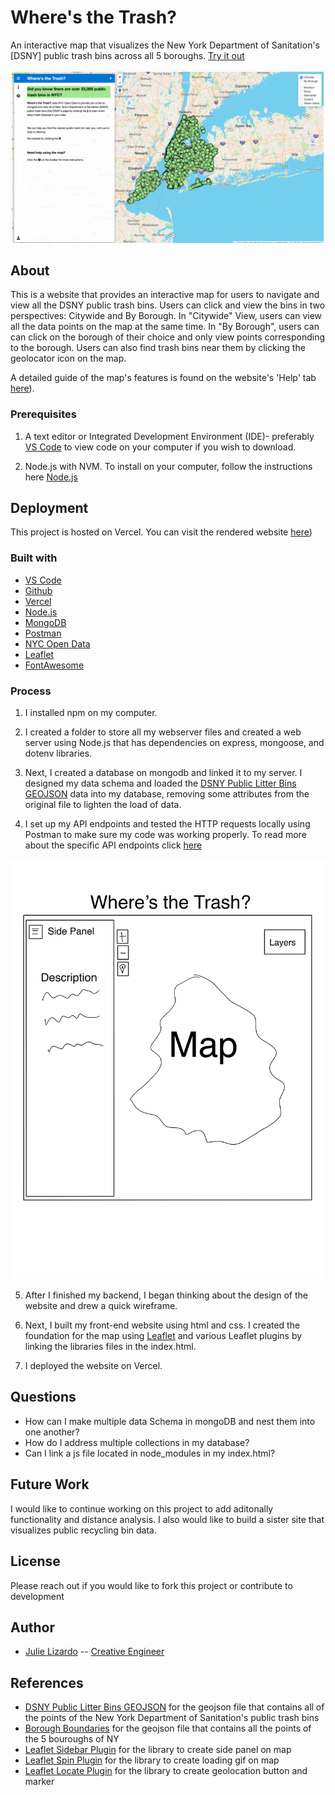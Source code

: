 # Where's the Trash?
<!-- A one sentence description of the project or assignment -->
An interactive map that visualizes the New York Department of Sanitation's [DSNY] public trash bins across all 5 boroughs. [Try it out](https://wheres-the-trash.glitch.me/)

![Website](public/images/website.png)
<!-- It is good practice to add an about or summary -->
## About
This is a website that provides an interactive map for users to navigate and view all the DSNY public trash bins. Users can click and view the bins in two perspectives: Citywide and By Borough. In "Citywide" View, users can view all the data points on the map at the same time. In "By Borough", users can can click on the borough of their choice and only view points corresponding to the borough. Users can also find trash bins near them by clicking the geolocator icon on the map.

A detailed guide of the map's features is found on the website's 'Help' tab [here](https://wheres-the-trash.glitch.me/)).

<!-- Any knowledge or tools you will need before hand -->
### Prerequisites

1. A text editor or Integrated Development Environment (IDE)- preferably [VS Code](https://code.visualstudio.com/) to view code on your computer if you wish to download.

2. Node.js with NVM. To install on your computer, follow the instructions here [Node.js](https://github.com/itp-dwd/2020-spring/blob/master/guides/installing-nodejs.md)

<!-- any installation needs should be defined -->
<!-- Write instructions on how to start working on your project -->
<!-- Notes about the deployment -->
## Deployment

This project is hosted on Vercel. You can visit the rendered website [here](https://wheres-the-trash.glitch.me/))

### Built with

* [VS Code](https://code.visualstudio.com/)
* [Github](https://github.com)
* [Vercel](https://www.vercel.com/)
* [Node.js](https://nodejs.org/en/)
* [MongoDB](https://www.mongodb.com/cloud/atlas)
* [Postman](https://www.postman.com/)
* [NYC Open Data](https://opendata.cityofnewyork.us/)
* [Leaflet](https://leafletjs.com/)
* [FontAwesome](https://fontawesome.com/)

### Process

1. I installed npm on my computer.

2. I created a folder to store all my webserver files and created a web server using Node.js that has dependencies on express, mongoose, and dotenv libraries.

3. Next, I created a database on mongodb and linked it to my server. I designed my data schema and loaded the [DSNY Public Litter Bins GEOJSON](https://data.cityofnewyork.us/dataset/DSNY-Litter-Basket-Inventory/uhim-nea2) data into my database, removing some attributes from the original file to lighten the load of data.

4. I set up my API endpoints and tested the HTTP requests locally using Postman to make sure my code was working properly. To read more about the specific API endpoints click [here](API.md)

![WireFrame](public/images/wireframe.png)

5. After I finished my backend, I began thinking about the design of the website and drew a quick wireframe.

6. Next, I built my front-end website using html and css. I created the foundation for the map using [Leaflet](https://leafletjs.com/) and various Leaflet plugins by linking the libraries files in the index.html. 

7. I deployed the website on Vercel.

<!--For more details about the creative process of this website development, visit my [blog] (https://julielizardo.com/)-->
## Questions
* How can I make multiple data Schema in mongoDB and nest them into one another?
* How do I address multiple collections in my database?
* Can I link a js file located in node_modules in my index.html?

## Future Work
I would like to continue working on this project to add aditonally functionality and distance analysis. I also would like to build a sister site that visualizes public recycling bin data.

## License
Please reach out if you would like to fork this project or contribute to development

## Author

* [Julie Lizardo](https://www.linkedin.com/in/julie-lizardo/)  -- [Creative Engineer](https://julielizardo.com/)

<!-- thank and reference all the things that made your project happen -->
## References
* [DSNY Public Litter Bins GEOJSON](https://data.cityofnewyork.us/dataset/DSNY-Litter-Basket-Inventory/uhim-nea2) for the geojson file that contains all of the points of the New York Department of Sanitation's public trash bins
* [Borough Boundaries](https://data.cityofnewyork.us/City-Government/Borough-Boundaries/tqmj-j8zm) for the geojson file that contains all the points of the 5 bouroughs of NY
* [Leaflet Sidebar Plugin](https://github.com/noerw/leaflet-sidebar-v2) for the library to create side panel on map
* [Leaflet Spin Plugin](https://github.com/makinacorpus/Leaflet.Spin) for the library to create loading gif on map
* [Leaflet Locate Plugin](https://github.com/domoritz/leaflet-locatecontrol) for the library to create geolocation button and marker
